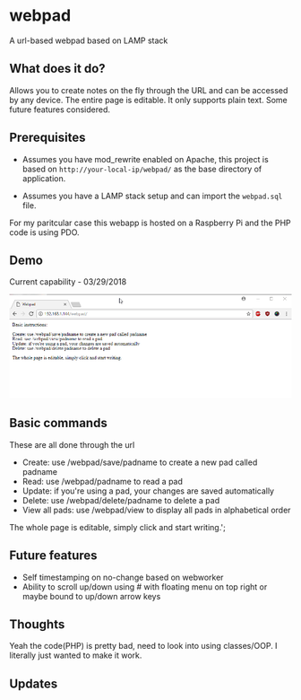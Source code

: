 # webpad
A url-based webpad based on LAMP stack

## What does it do?
Allows you to create notes on the fly through the URL and can be accessed by any device. The entire page is editable. It only supports plain text. Some future features considered.

## Prerequisites
* Assumes you have mod_rewrite enabled on Apache, this project is based on ```http://your-local-ip/webpad/``` as the base directory of application.

* Assumes you have a LAMP stack setup and can import the ```webpad.sql``` file.

For my paritcular case this webapp is hosted on a Raspberry Pi and the PHP code is using PDO.

## Demo

Current capability - 03/29/2018

![webpad basic CRUD capability first version](https://raw.githubusercontent.com/jdc-cunningham/webpad/master/webpad-basic-crud-demo-smaller.gif)

## Basic commands

These are all done through the url

* Create: use /webpad/save/padname to create a new pad called padname
* Read: use /webpad/padname to read a pad
* Update: if you're using a pad, your changes are saved automatically
* Delete: use /webpad/delete/padname to delete a pad
* View all pads: use /webpad/view to display all pads in alphabetical order

The whole page is editable, simply click and start writing.';

## Future features

* Self timestamping on no-change based on webworker
* Ability to scroll up/down using # with floating menu on top right or maybe bound to up/down arrow keys

## Thoughts

Yeah the code(PHP) is pretty bad, need to look into using classes/OOP. I literally just wanted to make it work.

## Updates
